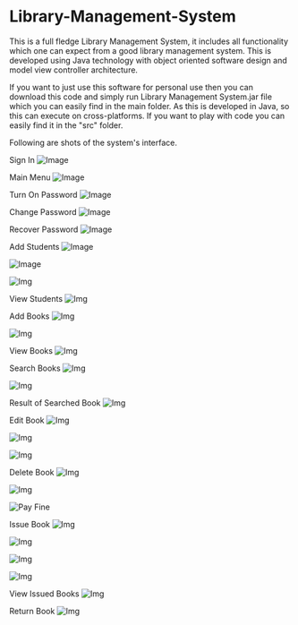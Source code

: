 # Library-Management-System
This is a full fledge Library Management System, it includes all functionality which one can expect from a good library management system. This is developed using Java technology with object oriented software design and model view controller architecture.

If you want to just use this software for personal use then you can download this code and simply run Library Management System.jar file which you can easily find in the main folder. As this is developed in Java, so this can execute on cross-platforms. If you want to play with code you can easily find it in the "src" folder.

Following are shots of the system's interface.

Sign In
![Image](https://github.com/haiderali3071/Library-Management-System/blob/main/System%20Shots/Screen%20Shot%202021-06-26%20at%209.10.34%20PM.png)

Main Menu
![Image](https://github.com/haiderali3071/Library-Management-System/blob/main/System%20Shots/Screen%20Shot%202021-06-26%20at%208.50.12%20PM.png)

Turn On Password
![Image](https://github.com/haiderali3071/Library-Management-System/blob/main/System%20Shots/Screen%20Shot%202021-06-26%20at%209.01.58%20PM.png)

Change Password
![Image](https://github.com/haiderali3071/Library-Management-System/blob/main/System%20Shots/Screen%20Shot%202021-06-26%20at%209.03.10%20PM.png)

Recover Password
![Image](https://github.com/haiderali3071/Library-Management-System/blob/main/System%20Shots/Screen%20Shot%202021-06-26%20at%209.10.54%20PM.png)

Add Students
![Image](https://github.com/haiderali3071/Library-Management-System/blob/main/System%20Shots/Screen%20Shot%202021-06-26%20at%208.50.51%20PM.png)

![Image](https://github.com/haiderali3071/Library-Management-System/blob/main/System%20Shots/Screen%20Shot%202021-06-26%20at%208.51.23%20PM.png)

![Img](https://github.com/haiderali3071/Library-Management-System/blob/main/System%20Shots/Screen%20Shot%202021-06-26%20at%208.53.18%20PM.png)

View Students
![Img](https://github.com/haiderali3071/Library-Management-System/blob/main/System%20Shots/Screen%20Shot%202021-06-26%20at%208.53.50%20PM.png)

Add Books
![Img](https://github.com/haiderali3071/Library-Management-System/blob/main/System%20Shots/Screen%20Shot%202021-06-26%20at%208.57.47%20PM.png)

![Img](https://github.com/haiderali3071/Library-Management-System/blob/main/System%20Shots/Screen%20Shot%202021-06-26%20at%208.54.57%20PM.png)

View Books
![Img](https://github.com/haiderali3071/Library-Management-System/blob/main/System%20Shots/Screen%20Shot%202021-06-26%20at%208.57.28%20PM.png)

Search Books
![Img](https://github.com/haiderali3071/Library-Management-System/blob/main/System%20Shots/Screen%20Shot%202021-06-26%20at%208.58.16%20PM.png)

![Img](https://github.com/haiderali3071/Library-Management-System/blob/main/System%20Shots/Screen%20Shot%202021-06-26%20at%208.58.31%20PM.png)

Result of Searched Book
![Img](https://github.com/haiderali3071/Library-Management-System/blob/main/System%20Shots/Screen%20Shot%202021-06-26%20at%208.59.14%20PM.png)

Edit Book
![Img](https://github.com/haiderali3071/Library-Management-System/blob/main/System%20Shots/Screen%20Shot%202021-06-26%20at%209.04.04%20PM.png)

![Img](https://github.com/haiderali3071/Library-Management-System/blob/main/System%20Shots/Screen%20Shot%202021-06-26%20at%209.04.24%20PM.png)

![Img](https://github.com/haiderali3071/Library-Management-System/blob/main/System%20Shots/Screen%20Shot%202021-06-26%20at%209.04.34%20PM.png)

Delete Book
![Img](https://github.com/haiderali3071/Library-Management-System/blob/main/System%20Shots/Screen%20Shot%202021-06-26%20at%209.05.40%20PM.png)

![Img](https://github.com/haiderali3071/Library-Management-System/blob/main/System%20Shots/Screen%20Shot%202021-06-26%20at%209.05.45%20PM.png)

![Pay Fine](https://github.com/haiderali3071/Library-Management-System/blob/main/System%20Shots/Screen%20Shot%202021-06-26%20at%209.06.20%20PM.png)

Issue Book
![Img](https://github.com/haiderali3071/Library-Management-System/blob/main/System%20Shots/Screen%20Shot%202021-06-26%20at%209.06.41%20PM.png)

![Img](https://github.com/haiderali3071/Library-Management-System/blob/main/System%20Shots/Screen%20Shot%202021-06-26%20at%209.06.57%20PM.png)

![Img](https://github.com/haiderali3071/Library-Management-System/blob/main/System%20Shots/Screen%20Shot%202021-06-26%20at%209.07.29%20PM.png)

![Img](https://github.com/haiderali3071/Library-Management-System/blob/main/System%20Shots/Screen%20Shot%202021-06-26%20at%209.08.06%20PM.png)

View Issued Books
![Img](https://github.com/haiderali3071/Library-Management-System/blob/main/System%20Shots/Screen%20Shot%202021-06-26%20at%209.08.32%20PM.png)

Return Book
![Img](https://github.com/haiderali3071/Library-Management-System/blob/main/System%20Shots/Screen%20Shot%202021-06-26%20at%209.09.36%20PM.png)
